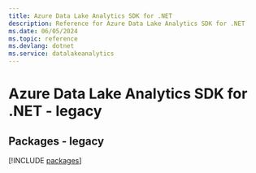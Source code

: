 ```yaml
---
title: Azure Data Lake Analytics SDK for .NET
description: Reference for Azure Data Lake Analytics SDK for .NET
ms.date: 06/05/2024
ms.topic: reference
ms.devlang: dotnet
ms.service: datalakeanalytics
---
```

# Azure Data Lake Analytics SDK for .NET - legacy
## Packages - legacy
[!INCLUDE [packages](data-lake-analytics-index.md)]
